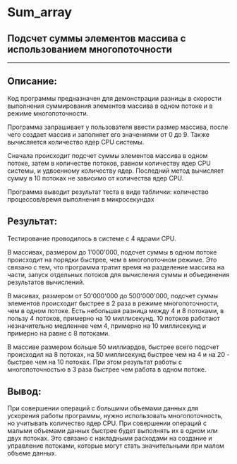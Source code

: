 # Sum_array
Подсчет суммы элементов массива с использованием многопоточности
----------------------------------------------------------------------
----------------------------------------------------------------------
Описание:
-------------------------------------------------
Код программы предназначен для демонстрации разницы в скорости выполнения суммирования элементов массива в одном потоке
и в режиме многопоточности.

Программа запрашивает у пользователя ввести размер массива, после чего создает массив и заполняет его значениями от 0 до 9.
Также вычисляется количество ядер CPU системы.

Сначала происходит подсчет суммы элементов массива в одном потоке, затем в количестве потоков, равном количеству ядер CPU системы,
и удвоенному количеству ядер. Последний метод вычисляет сумму в 10 потоках не зависимо от количества ядер CPU.

Программа выводит результат теста в виде таблички: количество процессов/время выполнения в микросекундах

Результат:
-----------------------------------------------------------
Тестирование проводилось в системе с 4 ядрами CPU.

В массивах, размером до 1'000'000, подсчет суммы в одном потоке происходит на порядки быстрее, чем в многопоточном режиме.
Это связано с тем, что программа тратит время на разделение массива на части, запуск отдельных потоков для вычисления суммы и объединения
результатов вычислений.

В масивах, размером от 50'000'000 до 500'000'000, подсчет суммы элементов происходит быстрее в 2 раза в режиме многопоточности, чем в одном потоке.
Есть небольшая разница между 4 и 8 потоками, в пользу 4 потоков, примерно на 10 миллисекунд.
10 потоков работают незначительно медленнее чем 4, примерно на 10 миллисекунд и примерно на равне с 8 потоками.

В массиве размером больше 50 миллиардов, быстрее всего подсчет происходил на 8 потоках, на 50 миллисекунд быстрее чем на 4 и на 20 - быстрее чем на 10 потоках.
При этом результат работы с многопоточностью в 3 раза быстрее чем работа в одном потоке.

Вывод:
--------------------------------------------------------------
При совершении операций с большими объемами данных для ускорения работы программы, нужно использовать многопоточность, но учитывать количество ядер CPU.
При совершении операций с малыми объемами данных быстрее будет выполнять их в одном или двух потоках. Это связано с накладными расходами на создание и управление потоками,
которые могут стать значительными при малом объеме данных.
